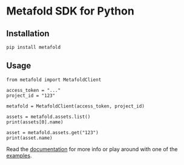 # Metafold SDK for Python

## Installation

```
pip install metafold
```

## Usage

```
from metafold import MetafoldClient

access_token = "..."
project_id = "123"

metafold = MetafoldClient(access_token, project_id)

assets = metafold.assets.list()
print(assets[0].name)

asset = metafold.assets.get("123")
print(asset.name)
```

Read the [documentation][] for more info or play around with one of the
[examples](examples).

[documentation]: https://Metafold3d.github.io/metafold-python/
